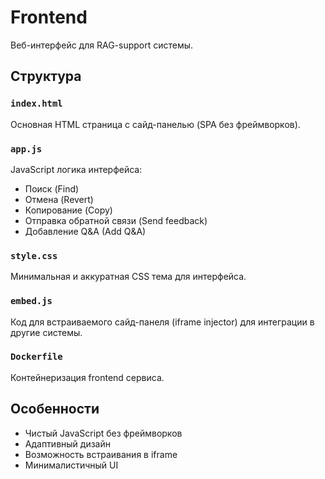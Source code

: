 # Frontend

Веб-интерфейс для RAG-support системы.

## Структура

### `index.html`
Основная HTML страница с сайд-панелью (SPA без фреймворков).

### `app.js`
JavaScript логика интерфейса:
- Поиск (Find)
- Отмена (Revert)
- Копирование (Copy)
- Отправка обратной связи (Send feedback)
- Добавление Q&A (Add Q&A)

### `style.css`
Минимальная и аккуратная CSS тема для интерфейса.

### `embed.js`
Код для встраиваемого сайд-панеля (iframe injector) для интеграции в другие системы.

### `Dockerfile`
Контейнеризация frontend сервиса.

## Особенности

- Чистый JavaScript без фреймворков
- Адаптивный дизайн
- Возможность встраивания в iframe
- Минималистичный UI
